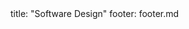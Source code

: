 <frontmatter>
title: "Software Design"
footer: footer.md
</frontmatter>

<include src="container-inPage-asFlat.md" boilerplate />